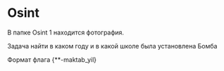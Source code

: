 # Osint
В папке Osint 1 находится фотография. 

Задача найти в каком году и в какой школе была установлена  Бомба

Формат флага {**-maktab_yil}
